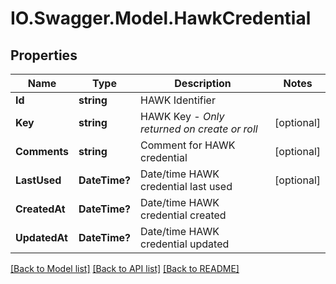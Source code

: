 # IO.Swagger.Model.HawkCredential
## Properties

Name | Type | Description | Notes
------------ | ------------- | ------------- | -------------
**Id** | **string** | HAWK Identifier | 
**Key** | **string** | HAWK Key - *Only returned on create or roll* | [optional] 
**Comments** | **string** | Comment for HAWK credential | [optional] 
**LastUsed** | **DateTime?** | Date/time HAWK credential last used | [optional] 
**CreatedAt** | **DateTime?** | Date/time HAWK credential created | 
**UpdatedAt** | **DateTime?** | Date/time HAWK credential updated | 

[[Back to Model list]](../README.md#documentation-for-models) [[Back to API list]](../README.md#documentation-for-api-endpoints) [[Back to README]](../README.md)

